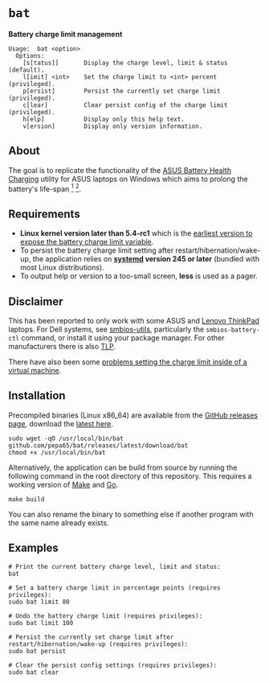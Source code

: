# `bat`
**Battery charge limit management**

```
Usage:  bat <option>
  Options:
    [s[tatus]]       Display the charge level, limit & status (default).
    l[imit] <int>    Set the charge limit to <int> percent (privileged).
    p[ersist]        Persist the currently set charge limit (privileged).
    c[lear]          Clear persist config of the charge limit (privileged).
    h[elp]           Display only this help text.
    v[ersion]        Display only version information.
```

## About
The goal is to replicate the functionality of the [ASUS Battery Health Charging](https://www.asus.com/us/support/FAQ/1032726/) utility for ASUS laptops on Windows which aims to prolong the battery's life-span <a href="https://electrek.co/2017/09/01/tesla-battery-expert-recommends-daily-battery-pack-charging/"><sup>1</sup></a> <a href="https://batteryuniversity.com/learn/article/how_to_prolong_lithium_based_batteries"><sup>2</sup></a>.
## Requirements
* **Linux kernel version later than 5.4-rc1** which is the [earliest version to expose the battery charge limit variable](https://github.com/torvalds/linux/commit/7973353e92ee1e7ca3b2eb361a4b7cb66c92abee).
* To persist the battery charge limit setting after restart/hibernation/wake-up, the application relies on **[systemd](https://systemd.io/) version 245 or later** (bundled with most Linux distributions).
* To output help or version to a too-small screen, **less** is used as a pager.

## Disclaimer
This has been reported to only work with some ASUS and [Lenovo ThinkPad](https://github.com/tshakalekholoane/bat/discussions/23) laptops. For Dell systems, see [smbios-utils](https://github.com/dell/libsmbios), particularly the `smbios-battery-ctl` command, or install it using your package manager. For other manufacturers there is also [TLP](https://linrunner.de/tlp/).

There have also been some [problems setting the charge limit inside of a virtual machine](https://github.com/tshakalekholoane/bat/issues/3#issuecomment-858581495).

## Installation
Precompiled binaries (Linux x86_64) are available from the [GitHub releases page](https://github.com/pepa65/bat/releases), download the [latest here](https://github.com/pepa65/bat/releases/latest/download/bat).

```shell
sudo wget -qO /usr/local/bin/bat github.com/pepa65/bat/releases/latest/download/bat
chmod +x /usr/local/bin/bat
```

Alternatively, the application can be build from source by running the following command in the root directory of this repository. This requires a working version of [Make](https://www.gnu.org/software/make/) and [Go](https://golang.org/).

```shell
make build
```

You can also rename the binary to something else if another program with the same name already exists.

## Examples
```shell
# Print the current battery charge level, limit and status:
bat

# Set a battery charge limit in percentage points (requires privileges):
sudo bat limit 80

# Undo the battery charge limit (requires privileges):
sudo bat limit 100

# Persist the currently set charge limit after restart/hibernation/wake-up (requires privileges):
sudo bat persist

# Clear the persist config settings (requires privileges):
sudo bat clear
```
